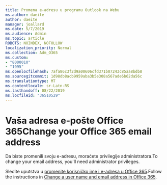 ```yaml
---
title: Promena e-adresu u programu Outlook na Webu
ms.author: daeite
author: daeite
manager: joallard
ms.date: 5/7/2019
ms.audience: Admin
ms.topic: article
ROBOTS: NOINDEX, NOFOLLOW
localization_priority: Normal
ms.collection: Adm_O365
ms.custom:
- "8000010"
- "1995"
ms.openlocfilehash: 7afa86c3f2d9a00606cfd371b07243c85aa8bdb8
ms.sourcegitcommit: 1d98db8acb9959aba3b5e308a567ade6b62da56c
ms.translationtype: MT
ms.contentlocale: sr-Latn-RS
ms.lasthandoff: 08/22/2019
ms.locfileid: "36510529"
---
```

# <a name="change-your-office-365-email-address"></a><span data-ttu-id="e5809-102">Vaša adresa e-pošte Office 365</span><span class="sxs-lookup"><span data-stu-id="e5809-102">Change your Office 365 email address</span></span> 

<span data-ttu-id="e5809-103">Da biste promenili svoju e-adresu, moraćete privilegije administratora.</span><span class="sxs-lookup"><span data-stu-id="e5809-103">To change your email address, you'll need administrator privileges.</span></span>
  
<span data-ttu-id="e5809-104">Sledite uputstva u [promenite korisničko ime i e-adresa u Office 365](https://docs.microsoft.com/office365/admin/add-users/change-a-user-name-and-email-address).</span><span class="sxs-lookup"><span data-stu-id="e5809-104">Follow the instructions in [Change a user name and email address in Office 365](https://docs.microsoft.com/office365/admin/add-users/change-a-user-name-and-email-address).</span></span>